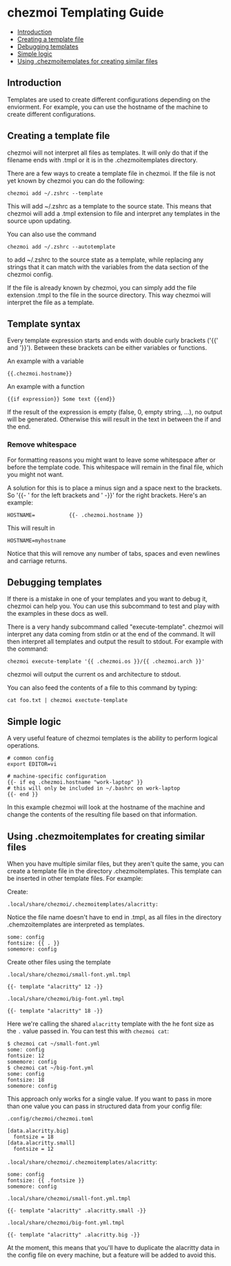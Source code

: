 # chezmoi Templating Guide

<!--- toc ---> 
* [Introduction](#introduction)
* [Creating a template file](#creating-a-template-file)
* [Debugging templates](#debugging-templates)
* [Simple logic](#simple-logic)
* [Using .chezmoitemplates for creating similar files](#using-chezmoitemplates-for-creating-similar-files)

## Introduction

Templates are used to create different configurations depending on the enviorment.
For example, you can use the hostname of the machine to create different
configurations.

## Creating a template file

chezmoi will not interpret all files as templates. It will only do that if the 
filename ends with .tmpl or it is in the .chezmoitemplates directory.

There are a few ways to create a template file in chezmoi. 
If the file is not yet known by chezmoi you can do the following:

	chezmoi add ~/.zshrc --template

This will add ~/.zshrc as a template to the source state. This means that chezmoi
will add a .tmpl extension to file and interpret any templates in the source upon
updating.

You can also use the command

	chezmoi add ~/.zshrc --autotemplate

to add ~/.zshrc to the source state as a template, while replacing any strings
that it can match with the variables from the data section of the chezmoi config.

If the file is already known by chezmoi, you can simply add the file extension
.tmpl to the file in the source directory. This way chezmoi will interpret the file
as a template.

## Template syntax

Every template expression starts and ends with double curly brackets ('{{' and '}}').
Between these brackets can be either variables or functions.

An example with a variable

	{{.chezmoi.hostname}}

An example with a function

	{{if expression}} Some text {{end}}

If the result of the expression is empty (false, 0, empty string, ...), no output
will be generated. Otherwise this will result in the text in between the if and the 
end.

### Remove whitespace

For formatting reasons you might want to leave some whitespace after or before the 
template code. This whitespace will remain in the final file, which you might not want.

A solution for this is to place a minus sign and a space next to the brackets. So
'{{- ' for the left brackets and ' -}}' for the right brackets. Here's an example:

	HOSTNAME=  			{{- .chezmoi.hostname }}

This will result in

	HOSTNAME=myhostname

Notice that this will remove any number of tabs, spaces and even newlines and carriage
returns.

## Debugging templates

If there is a mistake in one of your templates and you want to debug it, chezmoi
can help you. You can use this subcommand to test and play with the examples in these
docs as well.

There is a very handy subcommand called "execute-template". chezmoi will interpret
any data coming from stdin or at the end of the command. It will then interpret all
templates and output the result to stdout.
For example with the command:

	chezmoi execute-template '{{ .chezmoi.os }}/{{ .chezmoi.arch }}'

chezmoi will output the current os and architecture to stdout.

You can also feed the contents of a file to this command by typing:

	cat foo.txt | chezmoi exectute-template

## Simple logic

A very useful feature of chezmoi templates is the ability to perform logical operations.

	# common config
	export EDITOR=vi
	
	# machine-specific configuration
	{{- if eq .chezmoi.hostname "work-laptop" }}
	# this will only be included in ~/.bashrc on work-laptop
	{{- end }}

In this example chezmoi will look at the hostname of the machine and change the
contents of the resulting file based on that information.

## Using .chezmoitemplates for creating similar files

When you have multiple similar files, but they aren't quite the same, you can create
a template file in the directory .chezmoitemplates. This template can be inserted
in other template files. 
For example:

Create:

	.local/share/chezmoi/.chezmoitemplates/alacritty:

Notice the file name doesn't have to end in .tmpl, as all files in the directory
.chemzoitemplates are interpreted as templates.

	some: config
	fontsize: {{ . }}
	somemore: config

Create other files using the template

`.local/share/chezmoi/small-font.yml.tmpl`

```
{{- template "alacritty" 12 -}}
```

`.local/share/chezmoi/big-font.yml.tmpl`

```
{{- template "alacritty" 18 -}}
```

Here we're calling the shared `alacritty` template with the he font size as 
the `.` value passed in. You can test this with `chezmoi cat`:

	$ chezmoi cat ~/small-font.yml
	some: config
	fontsize: 12
	somemore: config
	$ chezmoi cat ~/big-font.yml
	some: config
	fontsize: 18
	somemore: config

This approach only works for a single value. If you want to pass in more than one value you can pass in structured data from your config file:

`.config/chezmoi/chezmoi.toml`

```
[data.alacritty.big]
  fontsize = 18
[data.alacritty.small]
  fontsize = 12
```

`.local/share/chezmoi/.chezmoitemplates/alacritty`:

```
some: config
fontsize: {{ .fontsize }}
somemore: config
```

`.local/share/chezmoi/small-font.yml.tmpl`

```
{{- template "alacritty" .alacritty.small -}}
```

`.local/share/chezmoi/big-font.yml.tmpl`

```
{{- template "alacritty" .alacritty.big -}}
```

At the moment, this means that you'll have to duplicate the alacritty data in the config file on every machine, 
but a feature will be added to avoid this.
